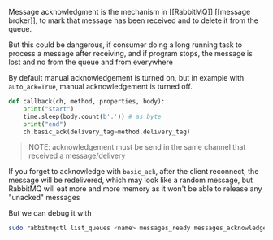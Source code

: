 Message acknowledgment is the mechanism in [[RabbitMQ]] [[message broker]], to mark that message has been received and to delete it from the queue.

But this could be dangerous, if consumer doing a long running task to process a message after receiving, and if program stops, the message is lost and no from the queue and from everywhere

By default manual acknowledgement is turned on, but in example with `auto_ack=True`, manual acknowledgement is turned off.

```python
def callback(ch, method, properties, body):
	print("start")
	time.sleep(body.count(b'.')) # as byte
	print("end")
	ch.basic_ack(delivery_tag=method.delivery_tag)
```

> NOTE: acknowledgement must be send in the same channel that received a message/delivery

If you forget to acknowledge with `basic_ack`, after the client reconnect, the message will be redelivered, which may look like a random message, but RabbitMQ will eat more and more memory as it won't be able to release any "unacked" messages

But we can debug it with
```bash
sudo rabbitmqctl list_queues <name> messages_ready messages_acknowledged
```